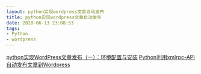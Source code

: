```yaml
---
layout: python实现wordpress文章自动发布
title: python实现wordpress文章自动发布
date: 2020-06-13 23:08:53
tags: 
- Python
- wordpress
---
```


[python实现WordPress文章发布（一）：环境配置与安装](https://www.jianshu.com/p/036dcf84d5ac)
[Python利用xmlrpc-API自动发布文章到Wordpress](https://www.imahui.com/network/557.html)
